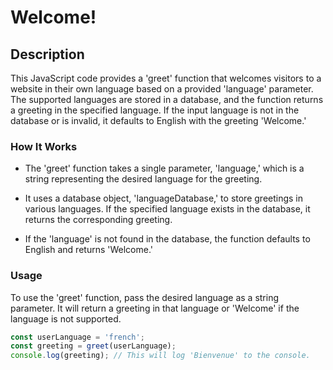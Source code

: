 # Welcome!

## Description

This JavaScript code provides a 'greet' function that welcomes visitors to a website in their own language based on a provided 'language' parameter. The supported languages are stored in a database, and the function returns a greeting in the specified language. If the input language is not in the database or is invalid, it defaults to English with the greeting 'Welcome.'

### How It Works

- The 'greet' function takes a single parameter, 'language,' which is a string representing the desired language for the greeting.

- It uses a database object, 'languageDatabase,' to store greetings in various languages. If the specified language exists in the database, it returns the corresponding greeting.

- If the 'language' is not found in the database, the function defaults to English and returns 'Welcome.'

### Usage

To use the 'greet' function, pass the desired language as a string parameter. It will return a greeting in that language or 'Welcome' if the language is not supported.

```javascript
const userLanguage = 'french';
const greeting = greet(userLanguage);
console.log(greeting); // This will log 'Bienvenue' to the console.
